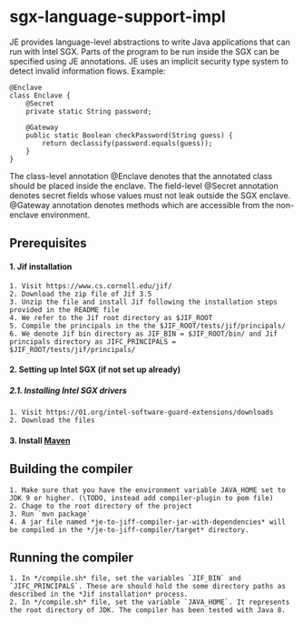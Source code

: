 # sgx-language-support-impl


JE provides language-level abstractions to write Java applications that can run with Intel SGX.
Parts of the program to be run inside the SGX can be specified using JE annotations. JE uses an implicit security type system to detect invalid information flows.
Example:
```
@Enclave
class Enclave {
	@Secret
	private static String password;
		
	@Gateway
	public static Boolean checkPassword(String guess) {
		return declassify(password.equals(guess));
	} 
}
```
The class-level annotation @Enclave denotes that the annotated class should be placed inside the enclave. The field-level @Secret annotation denotes secret fields whose values must not leak outside the SGX enclave. @Gateway annotation denotes methods which are accessible from the non-enclave environment.
## Prerequisites
#### 1. Jif installation
	1. Visit https://www.cs.cornell.edu/jif/
	2. Download the zip file of Jif 3.5
	3. Unzip the file and install Jif following the installation steps provided in the README file
	4. We refer to the Jif root directory as $JIF_ROOT
	5. Compile the principals in the the $JIF_ROOT/tests/jif/principals/
	6. We denote Jif bin directory as JIF_BIN = $JIF_ROOT/bin/ and Jif principals directory as JIFC_PRINCIPALS = $JIF_ROOT/tests/jif/principals/

#### 2. Setting up Intel SGX (if not set up already)
##### 	2.1. Installing Intel SGX drivers
	1. Visit https://01.org/intel-software-guard-extensions/downloads
	2. Download the files

#### 3. Install [Maven](https://maven.apache.org/)

## Building the compiler

	1. Make sure that you have the environment variable JAVA_HOME set to JDK 9 or higher. (\TODO, instead add compiler-plugin to pom file)
	2. Chage to the root directory of the project
	3. Run `mvn package`
	4. A jar file named *je-to-jiff-compiler-jar-with-dependencies* will be compiled in the */je-to-jiff-compiler/target* directory.

## Running the compiler
	1. In */compile.sh* file, set the variables `JIF_BIN` and `JIFC_PRINCIPALS`. These are should hold the some directory paths as described in the *Jif installation* process.
	2. In */compile.sh* file, set the variable `JAVA_HOME`. It represents the root directory of JDK. The compiler has been tested with Java 8.
